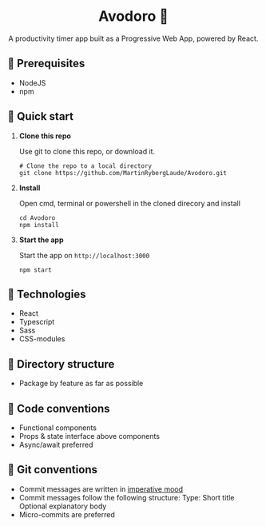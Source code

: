 <h1 align="center">
  Avodoro 🥑
</h1>
<p align="center">
  A productivity timer app built as a Progressive Web App, powered by React.
</p>

## 📄 Prerequisites

- NodeJS
- npm

## 🚀 Quick start

1.  **Clone this repo**

    Use git to clone this repo, or download it.

    ```shell
    # Clone the repo to a local directory
    git clone https://github.com/MartinRybergLaude/Avodoro.git
    ```

2.  **Install**

    Open cmd, terminal or powershell in the cloned direcory and install

    ```shell
    cd Avodoro
    npm install
    ```

3.  **Start the app**

    Start the app on `http://localhost:3000`

    ```shell
    npm start
    ```

## 🧐 Technologies

- React
- Typescript
- Sass
- CSS-modules

## 📁 Directory structure

- Package by feature as far as possible

## 📑 Code conventions

- Functional components
- Props & state interface above components
- Async/await preferred

## 📑 Git conventions

- Commit messages are written in <a href="https://en.wikipedia.org/wiki/Imperative_mood">imperative mood</a>
- Commit messages follow the following structure:
  Type: Short title
  Optional explanatory body
- Micro-commits are preferred
